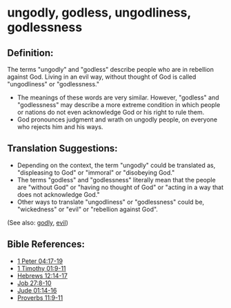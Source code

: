 # ungodly, godless, ungodliness, godlessness #

## Definition: ##

The terms "ungodly" and "godless" describe people who are in rebellion against God. Living in an evil way, without thought of God is called "ungodliness" or "godlessness."

* The meanings of these words are very similar. However, "godless" and "godlessness" may describe a more extreme condition in which people or nations do not even acknowledge God or his right to rule them.
* God pronounces judgment and wrath on ungodly people, on everyone who rejects him and his ways.

## Translation Suggestions: ##

* Depending on the context, the term "ungodly" could be translated as, "displeasing to God" or "immoral" or "disobeying God."
* The terms "godless" and "godlessness" literally mean that the people are "without God" or "having no thought of God" or "acting in a way that does not acknowledge God."
* Other ways to translate "ungodliness" or "godlessness" could be, "wickedness" or "evil" or "rebellion against God".

(See also: [godly](../kt/godly.md), [evil](../kt/evil.md))

## Bible References: ##

* [1 Peter 04:17-19](en/tn/1pe/help/04/17)
* [1 Timothy 01:9-11](en/tn/1ti/help/01/09)
* [Hebrews 12:14-17](en/tn/heb/help/12/14)
* [Job 27:8-10](en/tn/job/help/27/08)
* [Jude 01:14-16](en/tn/jud/help/01/14)
* [Proverbs 11:9-11](en/tn/pro/help/11/09)